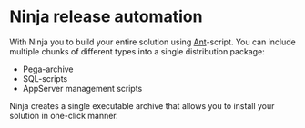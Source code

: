 # Ninja release automation
With Ninja you to build your entire solution using [Ant](http://ant.apache.org)-script. You can include multiple chunks of different types into a single distribution package:
* Pega-archive
* SQL-scripts
* AppServer management scripts  

Ninja creates a single executable archive that allows you to install your solution in one-click manner.
